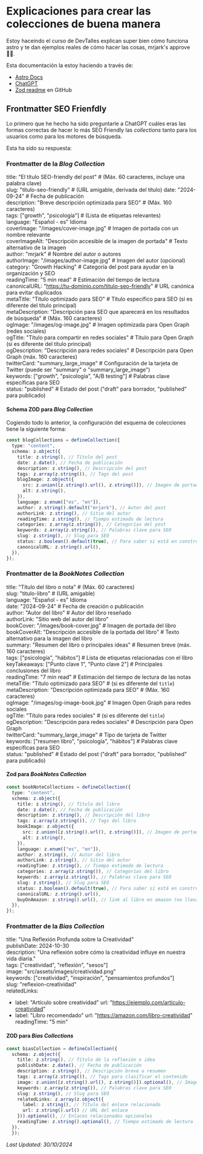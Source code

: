 # Explicaciones para crear las colecciones de buena manera

Estoy haceindo el curso de DevTalles explican super bien cómo funciona astro y te dan ejemplos reales de cómo hacer las cosas, mrjark's approve 👍🏽.

Esta documentación la estoy haciendo a través de:

- [Astro Docs](https://docs.astro.build/en/guides/content-collections/)
- [ChatGPT](https://chatgpt.com/)
- [Zod readme](https://github.com/colinhacks/zod) en GitHub

## Frontmatter SEO Frienfdly

Lo primero que he hecho ha sido preguntarle a ChatGPT cuáles eras las formas correctas de hacer lo más SEO Friendly las _collections_ tanto para los usuarios como para los motores de búsqueda.

Esta ha sido su respuesta:

### Frontmatter de la _Blog Collection_

title: "El título SEO-friendly del post" # (Máx. 60 caracteres, incluye una palabra clave)<br>
slug: "titulo-seo-friendly" # (URL amigable, derivada del título) date: "2024-09-24" # Fecha de publicación<br>
description: "Breve descripción optimizada para SEO" # (Máx. 160 caracteres)<br>
tags: ["growth", "psicología"] # (Lista de etiquetas relevantes)<br>
language: "Español - es" Idioma<br>
coverImage: "/images/cover-image.jpg" # Imagen de portada con un nombre relevante<br>
coverImageAlt: "Descripción accesible de la imagen de portada" # Texto alternativo de la imagen<br>
author: "mrjark" # Nombre del autor o autores<br>
authorImage: "/images/author-image.jpg" # Imagen del autor (opcional)<br>
category: "Growth Hacking" # Categoría del post para ayudar en la organización y SEO<br>
readingTime: "5 min read" # Estimación del tiempo de lectura<br>
canonicalURL: "https://tu-dominio.com/titulo-seo-friendly" # URL canónica para evitar duplicados<br>
metaTitle: "Título optimizado para SEO" # Título específico para SEO (si es diferente del título principal)<br>
metaDescription: "Descripción para SEO que aparecerá en los resultados de búsqueda" # (Máx. 160 caracteres)<br>
ogImage: "/images/og-image.jpg" # Imagen optimizada para Open Graph (redes sociales)<br>
ogTitle: "Título para compartir en redes sociales" # Título para Open Graph (si es diferente del título principal)<br>
ogDescription: "Descripción para redes sociales" # Descripción para Open Graph (máx. 160 caracteres)<br>
twitterCard: "summary_large_image" # Configuración de la tarjeta de Twitter (puede ser "summary" o "summary_large_image")<br>
keywords: ["growth", "psicología", "A/B testing"] # Palabras clave específicas para SEO<br>
status: "published" # Estado del post ("draft" para borrador, "published" para publicado)<br>

#### Schema ZOD para _Blog Collection_

Cogiendo todo lo anterior, la configuración del esquema de colecciones tiene la siguiente forma:

```typescript
const blogCollections = defineCollection({
  type: "content",
  schema: z.object({
    title: z.string(), // Título del post
    date: z.date(), // Fecha de publicación
    description: z.string(), // Descripción del post
    tags: z.array(z.string()), // Tags del post
    blogImage: z.object({
      src: z.union([z.string().url(), z.string()]), // Imagen de portada que puedo coger de una url o de una que tenga en mi librería
      alt: z.string(),
    }),
    language: z.enum(["es", "en"]),
    author: z.string().default("mrjark"), // Autor del post
    authorLink: z.string(), // Sitio del autor
    readingTime: z.string(), // Tiempo estimado de lectura
    categories: z.array(z.string()), // Categorías del post
    keywords: z.array(z.string()), // Palabras clave para SEO
    slug: z.string(), // Slug para SEO
    status: z.boolean().default(true), // Para saber si está en construcción
    canonicalURL: z.string().url(),
  }),
});
```

### Frontmatter de la _BookNotes Collection_

title: "Título del libro o nota" # (Máx. 60 caracteres)<br>
slug: "titulo-libro" # (URL amigable)<br>
language: "Español - es" Idioma<br>
date: "2024-09-24" # Fecha de creación o publicación<br>
author: "Autor del libro" # Autor del libro reseñado<br>
authorLink: "Sitio web del autor del libro"<br>
bookCover: "/images/book-cover.jpg" # Imagen de portada del libro<br>
bookCoverAlt: "Descripción accesible de la portada del libro" # Texto alternativo para la imagen del libro<br>
summary: "Resumen del libro o principales ideas" # Resumen breve (máx. 160 caracteres)<br>
tags: ["psicología", "hábitos"] # Lista de etiquetas relacionadas con el libro<br>
keyTakeaways: ["Punto clave 1", "Punto clave 2"] # Principales conclusiones del libro<br>
readingTime: "7 min read" # Estimación del tiempo de lectura de las notas<br>
metaTitle: "Título optimizado para SEO" # (si es diferente del `title`)<br>
metaDescription: "Descripción optimizada para SEO" # (Máx. 160 caracteres)<br>
ogImage: "/images/og-image-book.jpg" # Imagen Open Graph para redes sociales<br>
ogTitle: "Título para redes sociales" # (si es diferente del `title`)<br>
ogDescription: "Descripción para redes sociales" # Descripción para Open Graph<br>
twitterCard: "summary_large_image" # Tipo de tarjeta de Twitter<br>
keywords: ["resumen libro", "psicología", "hábitos"] # Palabras clave específicas para SEO<br>
status: "published" # Estado del post ("draft" para borrador, "published" para publicado)<br>

#### Zod para _BookNotes Collection_

```typescript
const bookNoteCollections = defineCollection({
  type: "content",
  schema: z.object({
    title: z.string(), // Título del libro
    date: z.date(), // Fecha de publicación
    description: z.string(), // Descripción del libro
    tags: z.array(z.string()), // Tags del libro
    bookImage: z.object({
      src: z.union([z.string().url(), z.string()]), // Imagen de portada que puedo coger de una url o de una que tenga en mi librería
      alt: z.string(),
    }),
    language: z.enum(["es", "en"]),
    author: z.string(), // Autor del libro
    authorLink: z.string(), // Sitio del autor
    readingTime: z.string(), // Tiempo estimado de lectura
    categories: z.array(z.string()), // Categorías del libro
    keywords: z.array(z.string()), // Palabras clave para SEO
    slug: z.string(), // Slug para SEO
    status: z.boolean().default(true), // Para saber si está en construcción
    canonicalURL: z.string().url(),
    buyOnAmazon: z.string().url(), // link al libro en amazon (no lleva código de referidos)
  }),
});
```

### Frontmatter de la _Bias Collection_

title: "Una Reflexión Profunda sobre la Creatividad"<br>
publishDate: 2024-10-30<br>
description: "Una reflexión sobre cómo la creatividad influye en nuestra vida diaria."<br>
tags: ["creatividad", "reflexión", "sesos"]<br>
image: "src/assets/images/creatividad.png"<br>
keywords: ["creatividad", "inspiración", "pensamientos profundos"]<br>
slug: "reflexion-creatividad"<br>
relatedLinks:
  - label: "Artículo sobre creatividad"
    url: "https://ejemplo.com/articulo-creatividad"
  - label: "Libro recomendado"
    url: "https://amazon.com/libro-creatividad"
readingTime: "5 min"

#### ZOD para _Bias Collections_

```typescript
const biasCollection = defineCollection({
  schema: z.object({
    title: z.string(), // Título de la reflexión o idea
    publishDate: z.date(), // Fecha de publicación
    description: z.string(), // Descripción breve o resumen
    tags: z.array(z.string()), // Tags para clasificar el contenido
    image: z.union([z.string().url(), z.string()]).optional(), // Imagen de portada (URL externa o local)
    keywords: z.array(z.string()), // Palabras clave para SEO
    slug: z.string(), // Slug para SEO
    relatedLinks: z.array(z.object({
      label: z.string(), // Título del enlace relacionado
      url: z.string().url() // URL del enlace
    })).optional(), // Enlaces relacionados opcionales
    readingTime: z.string().optional(), // Tiempo estimado de lectura
  }),
  });
```

_Last Updated: 30/10/2024_
